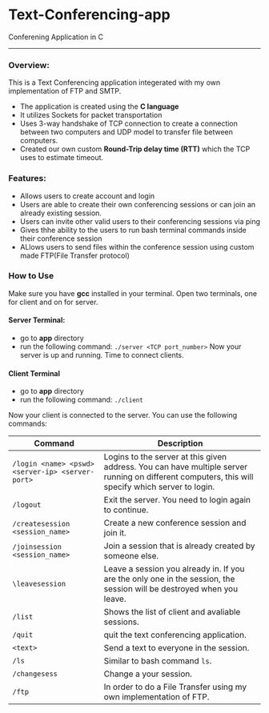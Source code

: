 # Text-Conferencing-app
Conferening Application in C
<hr>

### Overview:
This is a Text Conferencing application integerated with my own implementation of FTP and SMTP.

- The application is created using the **C language**
- It utilizes Sockets for packet transportation
- Uses 3-way handshake of TCP connection to create a connection between two computers and UDP model to transfer file between computers.
- Created our own custom **Round-Trip delay time (RTT)** which the TCP uses to estimate timeout.

### Features:
- Allows users to create account and login 
- Users are able to create their own conferencing sessions or can join an already existing session. 
- Users can invite other valid users to their conferencing sessions via ping
- Gives thhe ability to the users to run bash terminal commands inside their conference session
- ALlows users to send files within the conference session using custom made FTP(File Transfer protocol)

### How to Use
Make sure you have __gcc__ installed in your terminal. Open two terminals, one for client and on for server.

#### Server Terminal:
- go to __app__ directory
- run the following command:
`./server <TCP port_number>`
 Now your server is up and running. Time to connect clients.
 
 #### Client Terminal
 - go to __app__ directory
 - run the following command:
 `./client`
 
 Now your client is connected to the server. You can use the following commands:
 
 | Command | Description |
|---------|-------------|
|  `/login <name> <pswd> <server-ip> <server-port>`  |    Logins to the server at this given address. You can have multiple server running on different computers, this will specify which server to login.        |
| `/logout`  | Exit the server. You need to login again to continue. |
|`/createsession <session_name>`|Create a new conference session and join it.|
|`/joinsession <session_name>`|Join a session that is already created by someone else.|
|`\leavesession`|Leave a session you already in. If you are the only one in the session, the session will be destroyed when you leave.|
|`/list`| Shows the list of client and avaliable sessions.|
|`/quit`| quit the text conferencing application.|
|`<text>`| Send a text to everyone in the session.|
|`/ls`| Similar to bash command `ls`. |
|`/changesess`| Change a your session. |
|`/ftp`| In order to do a File Transfer using my own implementation of FTP. |
